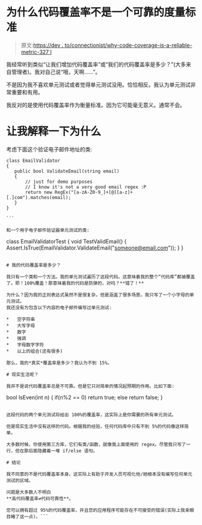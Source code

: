 # 为什么代码覆盖率不是一个可靠的度量标准

> 原文:[https://dev . to/connectionist/why-code-coverage-is-a-reliable-metric-327 l](https://dev.to/conectionist/why-code-coverage-is-not-a-reliable-metric-327l)

我经常听到类似“让我们增加代码覆盖率”或“我们的代码覆盖率是多少？”(大多来自管理者)。我对自己说“哦，天啊……”。

不是因为我不喜欢单元测试或者觉得单元测试没用。恰恰相反。我认为单元测试非常重要和有用。

我反对的是使用代码覆盖率作为衡量标准。因为它可能毫无意义。通常不会。

# 让我解释一下为什么

考虑下面这个验证电子邮件地址的类:

 ````
class EmailValidator
{
    public bool ValidateEmail(string email)
    {
        // just for demo purposes
        // I know it's not a very good email regex :P
        return new RegEx("[a-zA-Z0-9_]+[@][a-z]+[.]com").matches(email);
    }
}

```

和一个用于电子邮件验证器单元测试的类:

 ````
class EmailValidatorTest
{
    void TestValidEmail()
    {
        Assert.IsTrue(EmailValidator.ValidateEmail("someone@email.com"));
    }
}

```

# 我的代码覆盖率是多少？

我只有一个类和一个方法。我的单元测试遍历了这段代码。这意味着我的整个“代码库”都被覆盖了。耶！100%覆盖！那意味着我的代码是防弹的，对吗？**错了！**

为什么？因为我的正则表达式虽然不是很复杂，但是涵盖了很多场景。我只写了一个小字母的单元测试。
我还没有为包含以下内容的电子邮件编写过单元测试:

*   空字符串
*   大写字母
*   数字
*   强调
*   字母数字字符
*   以上的组合(还有很多)

那么，我的*真实*覆盖率是多少？我认为不到 15%。

# 现实生活呢？

我并不是说代码覆盖率总是不可靠。但是它只对简单的情况起预期的作用。比如下面:

 ````
bool IsEven(int n)
{
    if(n%2 == 0)
        return true;
    else
        return false;
}

```

这段代码的两个单元测试将给出 100%的覆盖率，这实际上是你需要的所有单元测试。

但是现实生活中没有这样的代码。根据我的经验，任何代码库中只有不到 5%的代码像这样简单。

大多数时候，你使用第三方库，它们有类/函数，就像我上面使用的 regex。尽管我只写了一行，但在那后面隐藏着一堆 if/else 语句。

# 结论

我不同意的不是代码覆盖率本身。这实际上有助于开发人员可视化他/她根本没有编写任何单元测试的区域。

问题是大多数人不明白
**高代码覆盖率≠代码可靠性**。

您可以拥有超过 95%的代码覆盖率，并且您的应用程序可能存在不可接受的错误(实际上我亲眼目睹了这一点)。```